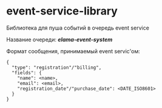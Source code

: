 # event-service-library
Библиотека для пуша событий в очередь event service

Название очереди:
***elama-event-system***

Формат сообщения, принимаемый event servic'ом:
```
{
  "type": "registration"/"billing",
  "fields": {
    "name": <name>,
    "email": <email>,
    "registration_date"/"purchase_date": <DATE_ISO8601>
  }
}
```
